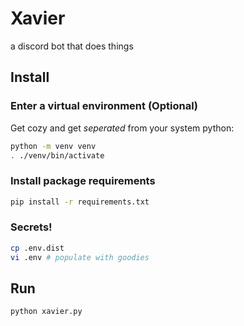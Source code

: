 # Xavier

a discord bot that does things

## Install

### Enter a virtual environment (Optional)

Get cozy and get _seperated_ from your system python:

```sh
python -m venv venv
. ./venv/bin/activate
```

### Install package requirements

```sh
pip install -r requirements.txt
```

### Secrets!

```sh
cp .env.dist
vi .env # populate with goodies
```

## Run

```sh
python xavier.py
```
